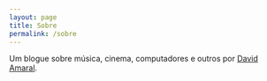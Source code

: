 ```yaml
---
layout: page
title: Sobre
permalink: /sobre
---
```


Um blogue sobre música, cinema, computadores e outros por [David Amaral](mailto:davidamaral101@gmail.com).
